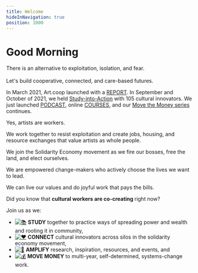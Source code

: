 ```yaml
---
title: Welcome
hideInNavigation: true
position: 1000
---
```

<h1 id="greeting" class="greeting">Good Morning</h1>

There is an alternative to exploitation, isolation, and fear. \
\
Let's build cooperative, connected, and care-based futures. 

In March 2021, Art.coop launched with a [REPORT](http://art.coop/#report). In September and October of 2021, we held [Study-into-Action](http://art.coop/#study) with 105 cultural innovators. We just launched [PODCAST](https://art.coop/#podcast), online [COURSES](https://art.coop/#courses), and our [Move the Money series](https://www.giarts.org/move-money-grantmakers-arts-artcoop-solidarity-economy-discussion-series) continues. 

Yes, artists are workers.

We work together to resist exploitation and create jobs, housing, and resource exchanges that value artists as whole people. 

We join the Solidarity Economy movement as we fire our bosses, free the land, and elect ourselves.

We are empowered change-makers who actively choose the lives we want to lead. 

We can live our values and do joyful work that pays the bills.

<p id="concept-para">Did you know that <strong>cultural workers are co-creating <i id="concept" data-concepts='<%= JSON.stringify(concepts.concepts) %>'></i></strong> right now?</p> 

Join us as we:

* [![📚](/assets/images/icons/study-sm.png)](#) **STUDY** together to practice ways of spreading power and wealth and rooting it in community,
* [![♥️](/assets/images/icons/connect-sm.png)](#connect) **CONNECT** cultural innovators across silos in the solidarity economy movement,
* [![📣](/assets/images/icons/amplify-sm.png)](#amplify) **AMPLIFY** research, inspiration, resources, and events, and
* [![💰](/assets/images/icons/movemoney-sm.png)](#movemoney) **MOVE MONEY** to multi-year, self-determined, systems-change work.

<script src="/assets/scripts/rotateConcepts.js"></script>